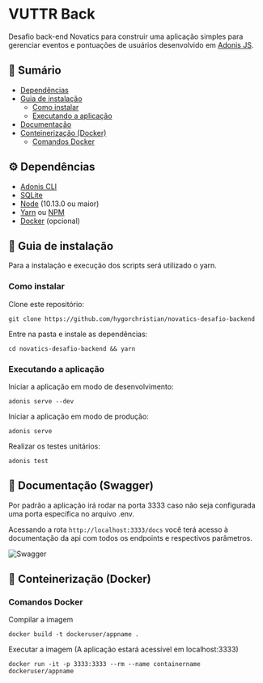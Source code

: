 # VUTTR Back

Desafio back-end Novatics para construir uma aplicação simples para gerenciar eventos e pontuações de usuários desenvolvido em  [Adonis JS](https://adonisjs.com/).

## :book: Sumário

- [Dependências]()
- [Guia de instalação]()
  - [Como instalar]()
  - [Executando a aplicação]()
- [Documentação]()
- [Conteinerização (Docker)]()
  - [Comandos Docker]()

## :gear: Dependências

- [Adonis CLI](https://www.npmjs.com/package/@adonisjs/cli)
- [SQLite](https://www.npmjs.com/package/sqlite3)
- [Node](https://nodejs.org/en/) (10.13.0 ou maior)
- [Yarn](https://yarnpkg.com/pt-BR/) ou [NPM](https://www.npmjs.com/)
- [Docker](https://www.docker.com/) (opcional)

## :rocket: Guia de instalação

Para a instalação e execução dos scripts será utilizado o yarn.

### Como instalar

Clone este repositório:

```
git clone https://github.com/hygorchristian/novatics-desafio-backend
```

Entre na pasta e instale as dependências:

```
cd novatics-desafio-backend && yarn
```

### Executando a aplicação

Iniciar a aplicação em modo de desenvolvimento:

```
adonis serve --dev
```

Iniciar a aplicação em modo de produção:

```
adonis serve
```

Realizar os testes unitários:

```
adonis test
```

## :open_book: Documentação (Swagger)

Por padrão a aplicação irá rodar na porta 3333 caso não seja configurada uma porta específica no arquivo .env.

Acessando a rota `http://localhost:3333/docs` você terá acesso à documentação da api com todos os endpoints e respectivos parâmetros.

![Swagger](https://i.imgur.com/bu8h5qM.png)

## :whale2: Conteinerização (Docker)

### Comandos Docker

Compilar a imagem

```
docker build -t dockeruser/appname .
```

Executar a imagem (A aplicação estará acessível em localhost:3333)

```
docker run -it -p 3333:3333 --rm --name containername dockeruser/appname
```
